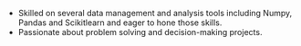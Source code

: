 - Skilled on several data management and analysis tools including Numpy, Pandas and Scikitlearn and eager to hone those skills. 
- Passionate about problem solving and decision-making projects.

